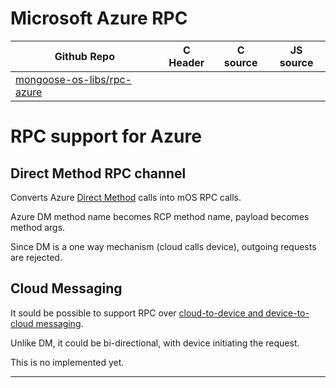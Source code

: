 # Microsoft Azure RPC
| Github Repo | C Header | C source  | JS source |
| ----------- | -------- | --------  | ----------------- |
| [mongoose-os-libs/rpc-azure](https://github.com/mongoose-os-libs/rpc-azure) | [](https://github.com/mongoose-os-libs/rpc-azure/tree/master/include/) | &nbsp;  | &nbsp;         |

# RPC support for Azure

## Direct Method RPC channel

Converts Azure [Direct Method](https://docs.microsoft.com/en-us/azure/iot-hub/iot-hub-devguide-direct-methods) calls into mOS RPC calls.

Azure DM method name becomes RCP method name, payload becomes method args.

Since DM is a one way mechanism (cloud calls device), outgoing requests are rejected.

## Cloud Messaging

It sould be possible to support RPC over [cloud-to-device and device-to-cloud messaging](https://docs.microsoft.com/en-us/azure/iot-hub/iot-hub-devguide-messaging).

Unlike DM, it could be bi-directional, with device initiating the request.

This is no implemented yet.


 ----- 
